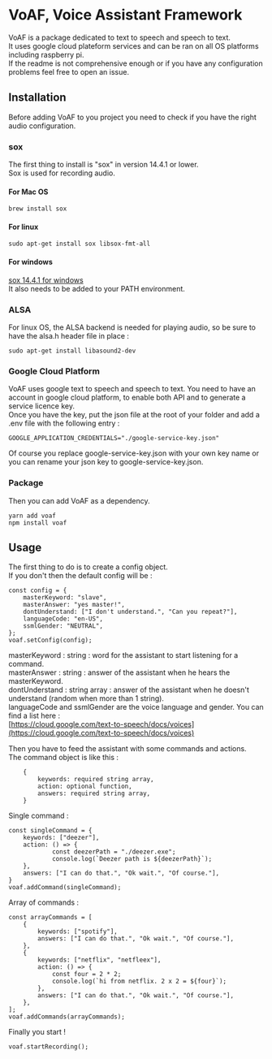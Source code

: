 # VoAF, Voice Assistant Framework

VoAF is a package dedicated to text to speech and speech to text.<br />
It uses google cloud plateform services and can be ran on all OS platforms including raspberry pi.<br />
If the readme is not comprehensive enough or if you have any configuration problems feel free to open an issue.<br />

## Installation

Before adding VoAF to you project you need to check if you have the right audio configuration.

### sox

The first thing to install is "sox" in version 14.4.1 or lower.<br />
Sox is used for recording audio.<br />

#### For Mac OS

    brew install sox

#### For linux

    sudo apt-get install sox libsox-fmt-all

#### For windows

[sox 14.4.1 for windows](https://sourceforge.net/projects/sox/files/sox/14.4.1/)<br />
It also needs to be added to your PATH environment.<br />

### ALSA

For linux OS, the ALSA backend is needed for playing audio, so be sure to have the alsa.h header file in place :<br />

    sudo apt-get install libasound2-dev

### Google Cloud Platform

VoAF uses google text to speech and speech to text. You need to have an account in google cloud platform, to enable both API and to generate a service licence key.<br/>
Once you have the key, put the json file at the root of your folder and add a .env file with the following entry :<br />

    GOOGLE_APPLICATION_CREDENTIALS="./google-service-key.json"

Of course you replace google-service-key.json with your own key name or you can rename your json key to google-service-key.json.<br />

### Package

Then you can add VoAF as a dependency.

    yarn add voaf
    npm install voaf

## Usage

The first thing to do is to create a config object.<br />
If you don't then the default config will be : <br />

    const config = {
        masterKeyword: "slave",
        masterAnswer: "yes master!",
        dontUnderstand: ["I don't understand.", "Can you repeat?"],
        languageCode: "en-US",
        ssmlGender: "NEUTRAL",
    };
    voaf.setConfig(config);

masterKeyword : string : word for the assistant to start listening for a command.<br />
masterAnswer : string : answer of the assistant when he hears the masterKeyword.<br />
dontUnderstand : string array : answer of the assistant when he doesn't understand (random when more than 1 string).<br />
languageCode and ssmlGender are the voice language and gender. You can find a list here :<br />
[https://cloud.google.com/text-to-speech/docs/voices](https://cloud.google.com/text-to-speech/docs/voices)<br />

Then you have to feed the assistant with some commands and actions.<br />
The command object is like this :

        {
            keywords: required string array,
            action: optional function,
            answers: required string array,
        }

Single command :

    const singleCommand = {
        keywords: ["deezer"],
        action: () => {
                const deezerPath = "./deezer.exe";
                console.log(`Deezer path is ${deezerPath}`);
        },
        answers: ["I can do that.", "Ok wait.", "Of course."],
    }
    voaf.addCommand(singleCommand);

Array of commands :

    const arrayCommands = [
        {
            keywords: ["spotify"],
            answers: ["I can do that.", "Ok wait.", "Of course."],
        },
        {
            keywords: ["netflix", "netfleex"],
            action: () => {
                const four = 2 * 2;
                console.log(`hi from netflix. 2 x 2 = ${four}`);
            },
            answers: ["I can do that.", "Ok wait.", "Of course."],
        },
    ];
    voaf.addCommands(arrayCommands);

Finally you start !

    voaf.startRecording();

